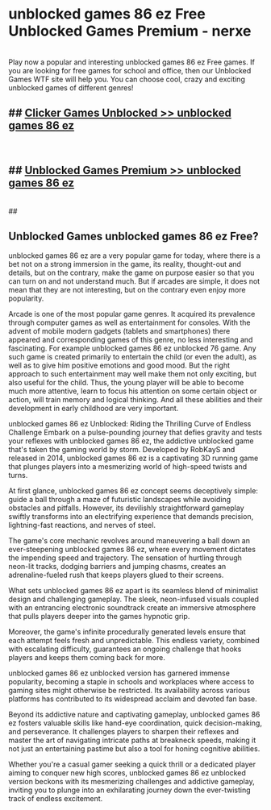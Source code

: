 # unblocked games 86 ez Free Unblocked Games Premium - nerxe <br>
<br>
Play now a popular and interesting unblocked games 86 ez Free games. If you are looking for free games for school and office, then our Unblocked Games WTF site will help you. You can choose cool, crazy and exciting unblocked games of different genres!


## ##  [Clicker Games Unblocked >> unblocked games 86 ez](http://freeplayer.one?title=unblocked_games_86_ez&ref=M1)
  <br>

##  ## [Unblocked Games Premium >> unblocked games 86 ez](http://freeplayer.one?title=unblocked_games_86_ez&ref=M1)
  <br>
  ##



## Unblocked Games unblocked games 86 ez Free?

unblocked games 86 ez are a very popular game for today, where there is a bet not on a strong immersion in the game, its reality, thought-out and details, but on the contrary, make the game on purpose easier so that you can turn on and not understand much. But if arcades are simple, it does not mean that they are not interesting, but on the contrary even enjoy more popularity.

Arcade is one of the most popular game genres. It acquired its prevalence through computer games as well as entertainment for consoles. With the advent of mobile modern gadgets (tablets and smartphones) there appeared and corresponding games of this genre, no less interesting and fascinating. For example unblocked games 86 ez unblocked 76 game. Any such game is created primarily to entertain the child (or even the adult), as well as to give him positive emotions and good mood. But the right approach to such entertainment may well make them not only exciting, but also useful for the child. Thus, the young player will be able to become much more attentive, learn to focus his attention on some certain object or action, will train memory and logical thinking. And all these abilities and their development in early childhood are very important.

unblocked games 86 ez Unblocked: Riding the Thrilling Curve of Endless Challenge
Embark on a pulse-pounding journey that defies gravity and tests your reflexes with unblocked games 86 ez, the addictive unblocked game that's taken the gaming world by storm. Developed by RobKayS and released in 2014, unblocked games 86 ez is a captivating 3D running game that plunges players into a mesmerizing world of high-speed twists and turns.

At first glance, unblocked games 86 ez concept seems deceptively simple: guide a ball through a maze of futuristic landscapes while avoiding obstacles and pitfalls. However, its devilishly straightforward gameplay swiftly transforms into an electrifying experience that demands precision, lightning-fast reactions, and nerves of steel.

The game's core mechanic revolves around maneuvering a ball down an ever-steepening unblocked games 86 ez, where every movement dictates the impending speed and trajectory. The sensation of hurtling through neon-lit tracks, dodging barriers and jumping chasms, creates an adrenaline-fueled rush that keeps players glued to their screens.

What sets unblocked games 86 ez apart is its seamless blend of minimalist design and challenging gameplay. The sleek, neon-infused visuals coupled with an entrancing electronic soundtrack create an immersive atmosphere that pulls players deeper into the games hypnotic grip.

Moreover, the game's infinite procedurally generated levels ensure that each attempt feels fresh and unpredictable. This endless variety, combined with escalating difficulty, guarantees an ongoing challenge that hooks players and keeps them coming back for more.

unblocked games 86 ez unblocked version has garnered immense popularity, becoming a staple in schools and workplaces where access to gaming sites might otherwise be restricted. Its availability across various platforms has contributed to its widespread acclaim and devoted fan base.

Beyond its addictive nature and captivating gameplay, unblocked games 86 ez fosters valuable skills like hand-eye coordination, quick decision-making, and perseverance. It challenges players to sharpen their reflexes and master the art of navigating intricate paths at breakneck speeds, making it not just an entertaining pastime but also a tool for honing cognitive abilities.

Whether you're a casual gamer seeking a quick thrill or a dedicated player aiming to conquer new high scores, unblocked games 86 ez unblocked version beckons with its mesmerizing challenges and addictive gameplay, inviting you to plunge into an exhilarating journey down the ever-twisting track of endless excitement.